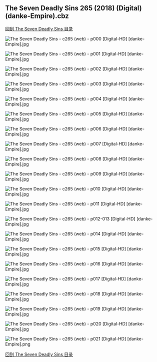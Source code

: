 ## The Seven Deadly Sins 265 (2018) (Digital) (danke-Empire).cbz


[回到 The Seven Deadly Sins 目录](https://github.com/alicewish/markdown/blob/master/series/Seven-Deadly-Sins.md)


![The Seven Deadly Sins - c265 (web) - p000 [Digital-HD] [danke-Empire].jpg](https://wx1.sinaimg.cn/large/6a9fdecaly1fracsmgyxej21j82cwe81.jpg)

![The Seven Deadly Sins - c265 (web) - p001 [Digital-HD] [danke-Empire].jpg](https://wx1.sinaimg.cn/large/6a9fdecaly1fracst9fi4j21kl2cwkf7.jpg)

![The Seven Deadly Sins - c265 (web) - p002 [Digital-HD] [danke-Empire].jpg](https://wx1.sinaimg.cn/large/6a9fdecaly1fracszzjgvj21kl2cwtxs.jpg)

![The Seven Deadly Sins - c265 (web) - p003 [Digital-HD] [danke-Empire].jpg](https://wx1.sinaimg.cn/large/6a9fdecaly1fract7nho9j21kl2cw1g7.jpg)

![The Seven Deadly Sins - c265 (web) - p004 [Digital-HD] [danke-Empire].jpg](https://wx1.sinaimg.cn/large/6a9fdecaly1fractcxf76j21kl2cw1kx.jpg)

![The Seven Deadly Sins - c265 (web) - p005 [Digital-HD] [danke-Empire].jpg](https://wx1.sinaimg.cn/large/6a9fdecaly1fractioio5j21kl2cw4qp.jpg)

![The Seven Deadly Sins - c265 (web) - p006 [Digital-HD] [danke-Empire].jpg](https://wx1.sinaimg.cn/large/6a9fdecaly1fractnw6omj21kl2cwwyc.jpg)

![The Seven Deadly Sins - c265 (web) - p007 [Digital-HD] [danke-Empire].jpg](https://wx1.sinaimg.cn/large/6a9fdecaly1fractvypo7j21kl2cwqtv.jpg)

![The Seven Deadly Sins - c265 (web) - p008 [Digital-HD] [danke-Empire].jpg](https://wx1.sinaimg.cn/large/6a9fdecaly1fracu2he05j21kl2cwtyk.jpg)

![The Seven Deadly Sins - c265 (web) - p009 [Digital-HD] [danke-Empire].jpg](https://wx1.sinaimg.cn/large/6a9fdecaly1fracu81efmj21kl2cw1kx.jpg)

![The Seven Deadly Sins - c265 (web) - p010 [Digital-HD] [danke-Empire].jpg](https://wx1.sinaimg.cn/large/6a9fdecaly1fracuet5poj21kl2cw4qp.jpg)

![The Seven Deadly Sins - c265 (web) - p011 [Digital-HD] [danke-Empire].jpg](https://wx1.sinaimg.cn/large/6a9fdecaly1fracumc85dj21kl2cw4qp.jpg)

![The Seven Deadly Sins - c265 (web) - p012-013 [Digital-HD] [danke-Empire].jpg](https://wx1.sinaimg.cn/large/6a9fdecaly1fracutnc6nj21kw16okjm.jpg)

![The Seven Deadly Sins - c265 (web) - p014 [Digital-HD] [danke-Empire].jpg](https://wx1.sinaimg.cn/large/6a9fdecaly1fracv4ovg2j21kl2cw7wh.jpg)

![The Seven Deadly Sins - c265 (web) - p015 [Digital-HD] [danke-Empire].jpg](https://wx1.sinaimg.cn/large/6a9fdecaly1fracvaabjvj21kl2cw1kx.jpg)

![The Seven Deadly Sins - c265 (web) - p016 [Digital-HD] [danke-Empire].jpg](https://wx1.sinaimg.cn/large/6a9fdecaly1fracvfwnmvj21kl2cw1kx.jpg)

![The Seven Deadly Sins - c265 (web) - p017 [Digital-HD] [danke-Empire].jpg](https://wx1.sinaimg.cn/large/6a9fdecaly1fracvkeomcj21kl2cw4no.jpg)

![The Seven Deadly Sins - c265 (web) - p018 [Digital-HD] [danke-Empire].jpg](https://wx1.sinaimg.cn/large/6a9fdecaly1fracvpk5wwj21kl2cwazs.jpg)

![The Seven Deadly Sins - c265 (web) - p019 [Digital-HD] [danke-Empire].jpg](https://wx1.sinaimg.cn/large/6a9fdecaly1fracvw6aqlj21kl2cw4ky.jpg)

![The Seven Deadly Sins - c265 (web) - p020 [Digital-HD] [danke-Empire].jpg](https://wx1.sinaimg.cn/large/6a9fdecaly1fracw11rx7j21kl2cw7kw.jpg)

![The Seven Deadly Sins - c265 (web) - p021 [Digital-HD] [danke-Empire].png](https://wx1.sinaimg.cn/large/6a9fdecaly1fracw2cnr9j21kl2cw0ps.jpg)

[回到 The Seven Deadly Sins 目录](https://github.com/alicewish/markdown/blob/master/series/Seven-Deadly-Sins.md)

